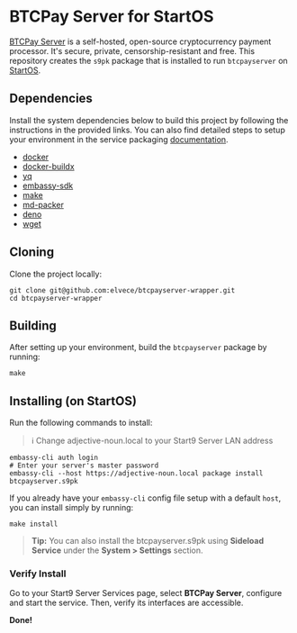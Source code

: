 # BTCPay Server for StartOS

[BTCPay Server](https://btcpayserver.org/) is a self-hosted, open-source cryptocurrency payment processor. It's secure, private, censorship-resistant and free. This repository creates the `s9pk` package that is installed to run `btcpayserver` on [StartOS](https://github.com/Start9Labs/embassy-os/).

## Dependencies

Install the system dependencies below to build this project by following the instructions in the provided links. You can also find detailed steps to setup your environment in the service packaging [documentation](https://github.com/Start9Labs/service-pipeline#development-environment).

- [docker](https://docs.docker.com/get-docker)
- [docker-buildx](https://docs.docker.com/buildx/working-with-buildx/)
- [yq](https://mikefarah.gitbook.io/yq)
- [embassy-sdk](https://github.com/Start9Labs/embassy-os/blob/master/backend/install-sdk.sh)
- [make](https://www.gnu.org/software/make/)
- [md-packer](https://github.com/Start9Labs/md-packer)
- [deno](https://deno.land/#installation)
- [wget](https://command-not-found.com/wget)

## Cloning

Clone the project locally:

```
git clone git@github.com:elvece/btcpayserver-wrapper.git
cd btcpayserver-wrapper
```

## Building

After setting up your environment, build the `btcpayserver` package by running:

```
make
```

## Installing (on StartOS)

Run the following commands to install:

> :information_source: Change adjective-noun.local to your Start9 Server LAN address

```
embassy-cli auth login
# Enter your server's master password
embassy-cli --host https://adjective-noun.local package install btcpayserver.s9pk
```

If you already have your `embassy-cli` config file setup with a default `host`,
you can install simply by running:

```
make install
```

> **Tip:** You can also install the btcpayserver.s9pk using **Sideload Service** under
the **System > Settings** section.

### Verify Install

Go to your Start9 Server Services page, select **BTCPay Server**, configure and start the service. Then, verify its interfaces are accessible.

**Done!** 
